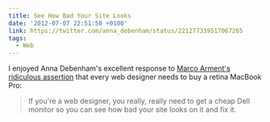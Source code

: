 ```yaml
---
title: See How Bad Your Site Looks
date: '2012-07-07 22:51:50 +0100'
link: https://twitter.com/anna_debenham/status/221277339517067265
tags:
  - Web
---
```

I enjoyed Anna Debenham's excellent response to [Marco Arment's ridiculous assertion][1] that every web designer needs to buy a retina MacBook Pro:

> If you're a web designer, you really, really need to get a cheap Dell monitor so you can see how bad your site looks on it and fix it.

[1]: https://twitter.com/marcoarment/status/220968507117015040
